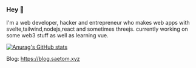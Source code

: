 ### Hey 👋
I'm a web developer,  hacker and entrepreneur who makes web apps with svelte,tailwind,nodejs,react and sometimes threejs. currently working on some web3 stuff as well as learning vue.

[![Anurag's GitHub stats](https://github-readme-stats.vercel.app/api?username=SeatomGuy)](https://github.com/anuraghazra/github-readme-stats)

Blog: https://blog.saetom.xyz
